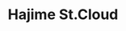 ---
layout: place
title: "Hajime St.Cloud"
permalink: /minnesota/st-cloud/hajime-st-cloud.html
stateAbbr: MN
stateName: Minnesota
cityName: St Cloud
place_id: ChIJAQCExxpftFIRl-ph5BXrefY
photos:
  - name: >-
      places/ChIJAQCExxpftFIRl-ph5BXrefY/photos/AeeoHcIArdfX7T71dmwsEWsAzJcFQEtyL_ib-MJl7-det5xpm2nqasn-G3a3oqLSxc2NdVFlAWFPDrhPhzxWhRk-aIMsIwGYELUmnHV125tegU0s3MkPC7csjPFIw5brVg5JJESQrXcspj9wkqK5nMVgG5pUh9bygvF2tpmlFCDGenfxKqUW2n5xW4YtDPEPr2CtE3f4EeWnSaXcfewUm-C8Q4kP9AMtkMwaI6lgNGW81NUmnWMhzKfol9AwW2PVByffTSMxZGGI_3m_o2yZHjIljNHWkQP9WwUWSNzs9evIPXTjEuT3l6aI1TQbVkt-Z0SQ2MTU3Qc5mjQczKFDjoFr9X-6djoJ5M_Kug9AXOQicQXtryqsZTmWiJwdocD87-4CIFXWTwJWErf7biSRB56OUU42Zpq9_AfCZFmcwBuKM44eUvke
    widthPx: 4000
    heightPx: 3000
    authorAttributions:
      - displayName: Mike Hilden
        uri: https://maps.google.com/maps/contrib/116417807821276364193
        photoUri: >-
          https://lh3.googleusercontent.com/a-/ALV-UjU4d2q1WicP5Ydqwmcf9VYKUq0lrnepe4L0s7kTb0QNhpQHDoQWIg=s100-p-k-no-mo
    flagContentUri: >-
      https://www.google.com/local/imagery/report/?cb_client=maps_api_places.places_api&image_key=!1e10!2sCIHM0ogKEICAgIDqzOnu6gE&hl=en-US
    googleMapsUri: >-
      https://www.google.com/maps/place//data=!3m4!1e2!3m2!1sCIHM0ogKEICAgIDqzOnu6gE!2e10!4m2!3m1!1s0x52b45f1ac7840001:0xf679eb15e461ea97
  - name: >-
      places/ChIJAQCExxpftFIRl-ph5BXrefY/photos/AeeoHcKBZluoX4kXMPs1AfhLx9eBNjNPYoqX9hd-kYuvmCxZHoZfrf8YwqeV-1tTF_Lq-vEufB4dvEf_pq0d0IEhFIzlAXxHHKBVkzv76XUrsztiBoMl7X-9LG7wnkwAbpirPW5BW-Ll6oPuOiVo9WpW6f9x_y_rsCYEfKSwYFvlFscbUkKP77aqHBVlPyzFddBxvaE0wl55ssbdj3JEYvTM0-Jv3XBfFF1_gIPVb-YgE9-8l-q12O75s4kIDl5IIGpYi0KqRazk7ekwWeiFhRBdYaOTWP7h31njgzB_U96rTP1ETg
    widthPx: 1280
    heightPx: 720
    authorAttributions:
      - displayName: Hajime St.Cloud
        uri: https://maps.google.com/maps/contrib/111346685378197844029
        photoUri: >-
          https://lh3.googleusercontent.com/a-/ALV-UjUYms5aFNpT7RvCl_DYsaZnZi2qngT4Ww0RB6dYK0-TIzESIqg=s100-p-k-no-mo
    flagContentUri: >-
      https://www.google.com/local/imagery/report/?cb_client=maps_api_places.places_api&image_key=!1e10!2sAF1QipOGS7FU4gf91acP2ue_93IjVyP-ap_jyoNzY_tJ&hl=en-US
    googleMapsUri: >-
      https://www.google.com/maps/place//data=!3m4!1e2!3m2!1sAF1QipOGS7FU4gf91acP2ue_93IjVyP-ap_jyoNzY_tJ!2e10!4m2!3m1!1s0x52b45f1ac7840001:0xf679eb15e461ea97
  - name: >-
      places/ChIJAQCExxpftFIRl-ph5BXrefY/photos/AeeoHcL2uSJdQkYDpc2i425D9mpm94seTq_2tWavWAE0lS7kZgopOl-1ckjBWOyHmPKWn3lyHf59dNKJ6OGoda-zTaHTjF4P4IoPE11DkGK3scOnQmCRNMQvpVkdReMUXckGT2gNIC-bKnZW1Vgj_mgOlkHmpy24bBvhUnZz7FGKajT-DftQcvF35mWeShvXDRv433wyJQLBGszJMJHNKxNEOA-qSast2dTC6E9p4WYNUEtR7o76lyviMU3UqWP4Sf4_O9XLqQC4Cqx7vwdyP9ChjkZSjzjXyCtO73wYzSIfTSxORmoo2T7trufF4KJn-7jo7R_xBrVAtJuBNFIsgat1HCu_xrBcqqApOh1EaOBo6JJzfRo9y3aA0255XChLk2znsoxSNfj-GyLcGOYD5AEXts90xO2NuevFoXxJVNZF6hpCMA
    widthPx: 2323
    heightPx: 1756
    authorAttributions:
      - displayName: Rachel Schuneman
        uri: https://maps.google.com/maps/contrib/115019563633410249839
        photoUri: >-
          https://lh3.googleusercontent.com/a-/ALV-UjXJBrd500RRu-xtefPKMUWQdcLSGnPeZA02tUgbeJAfaZRVGDY=s100-p-k-no-mo
    flagContentUri: >-
      https://www.google.com/local/imagery/report/?cb_client=maps_api_places.places_api&image_key=!1e10!2sCIHM0ogKEICAgICP8oHSVw&hl=en-US
    googleMapsUri: >-
      https://www.google.com/maps/place//data=!3m4!1e2!3m2!1sCIHM0ogKEICAgICP8oHSVw!2e10!4m2!3m1!1s0x52b45f1ac7840001:0xf679eb15e461ea97
  - name: >-
      places/ChIJAQCExxpftFIRl-ph5BXrefY/photos/AeeoHcLR4biFVPXqDpdtZwZ5Z7WGlRYkU8apUNzn6jLJeLugnU83E0aYNbSxt0CYyJe95lr9zBhhMs2aaU6XrRRe82nhfXBSLosMO2_LQY9IFzX12nKwV-wmW2Hg2gjzt4bPePnDxU1bsHwrYaSyI5MmJq10YRDYYKzfbRbopZTYCIsPc1HYmK5FiDfPGeAIUaWATPhI4YMGt7cjkpeJ7mYBnMsRwYzRPRt9T04r277k0fNcSuwuABf6ciBFFcj7R-u9fvDzCdX2NUyXDA1eZS5YqGiXJEmAc7v86hx8BNfUwqOSv-UlGOvgVICuLF4rC2f-mN-iNeiEQiHePpfO9CnWerFAnkXCXNoB4jYc38rJ46qeePQxZYY23rmt81Fx08TEGWJT5HuuTCUjS6i4gIEIUULMqSvL3S5ZylH3oeAXY_coX6ww
    widthPx: 3000
    heightPx: 4000
    authorAttributions:
      - displayName: Jeremy Hilden
        uri: https://maps.google.com/maps/contrib/107822264056133642731
        photoUri: >-
          https://lh3.googleusercontent.com/a-/ALV-UjVX6IcKGshrJRDM4PMWuq8ufiRQYpzsRNiFR4HuulMaCqWOESBbpQ=s100-p-k-no-mo
    flagContentUri: >-
      https://www.google.com/local/imagery/report/?cb_client=maps_api_places.places_api&image_key=!1e10!2sCIHM0ogKEICAgICr0qS2wQE&hl=en-US
    googleMapsUri: >-
      https://www.google.com/maps/place//data=!3m4!1e2!3m2!1sCIHM0ogKEICAgICr0qS2wQE!2e10!4m2!3m1!1s0x52b45f1ac7840001:0xf679eb15e461ea97
  - name: >-
      places/ChIJAQCExxpftFIRl-ph5BXrefY/photos/AeeoHcIHr3Aj_cl2pCE-dNkVEeodGxqOVxHGmwebRMN-Q7NTcOqE3B6PEq9X8SE1a3G_tbVyJcMEkhzynsoEaObNd9oX-zXLDdab2xVZ5-bc5ijLdRO-WS2CNi8W7T0a4GPUAf1sUlZd4Nee5Zz2snBqRRLOdwMaSbY2fHTi8fF1aJKWEhKgH-Co9n5X9oLeK94g-BMqo48t0wTCK2Jyso2fRGqgZQYpljgR0ye7ejJqOAcFvvGKzUn6Ra-zguFbwObgDaQILQi_5vDQsO4LT2s3QRLEfacgE3nA6TyUG34-zMNecU-fAwK9kfs2tmthEIEe4ssL2H3s6O3HF9F0QWHNtzpIq9zIN26XigMzjRP9iMnbyt_HDcn3QUj2Ww31WfMuA6KKrHIL1qrm4RfGmsYWKyzNCHCXKVY86gioGEYOAhzOE3SL
    widthPx: 3800
    heightPx: 2020
    authorAttributions:
      - displayName: Jeremy Hilden
        uri: https://maps.google.com/maps/contrib/107822264056133642731
        photoUri: >-
          https://lh3.googleusercontent.com/a-/ALV-UjVX6IcKGshrJRDM4PMWuq8ufiRQYpzsRNiFR4HuulMaCqWOESBbpQ=s100-p-k-no-mo
    flagContentUri: >-
      https://www.google.com/local/imagery/report/?cb_client=maps_api_places.places_api&image_key=!1e10!2sCIHM0ogKEICAgICbjO602QE&hl=en-US
    googleMapsUri: >-
      https://www.google.com/maps/place//data=!3m4!1e2!3m2!1sCIHM0ogKEICAgICbjO602QE!2e10!4m2!3m1!1s0x52b45f1ac7840001:0xf679eb15e461ea97
  - name: >-
      places/ChIJAQCExxpftFIRl-ph5BXrefY/photos/AeeoHcJ0ryP_0qcUIXtgLBC0atZzgMDth5I3N0b73IdtK9hWsIg4eA6JtTCfFuv793K5LA-vdnPYchld_8caYPsnTzBbB1enAVg5JCYGGas1Kr_hmORtMe8c6WLoOOcfIIJZBMf08kjF_WDwowxSvq75ckZmbidb1A4aUGzIOwNipDj1l5AvPgpEVz5n_RR56ug6vLPZUX7GeV8hInj4V8UWPWBws8drwHDkD6kNV2gunA2l4WXQZXEfZet1fbK5uzugj9HI32BEEcjpLJjr_KK__ajpNac6BAEARbPNJHQP-JimARMGZuW5cEZFy-wpIYxTzMcU9kMYoLPjJjkfwCJlDGVqFuJKvy7YbBpufs5RIijIpWHnqHjuyLyL9NARg_8UQ823WnEL7CRJYp7LM0Mxd75h9IyJIBCuA0shuvM3BVqxTeWW
    widthPx: 3024
    heightPx: 4032
    authorAttributions:
      - displayName: Chloe L
        uri: https://maps.google.com/maps/contrib/114344608866448010430
        photoUri: >-
          https://lh3.googleusercontent.com/a/ACg8ocKprH1pNbGpy6c78HRiBe73AD-T36X9QPcI4_vqFC6MesR5Ofk=s100-p-k-no-mo
    flagContentUri: >-
      https://www.google.com/local/imagery/report/?cb_client=maps_api_places.places_api&image_key=!1e10!2sCIHM0ogKEICAgID5-q-vzgE&hl=en-US
    googleMapsUri: >-
      https://www.google.com/maps/place//data=!3m4!1e2!3m2!1sCIHM0ogKEICAgID5-q-vzgE!2e10!4m2!3m1!1s0x52b45f1ac7840001:0xf679eb15e461ea97
  - name: >-
      places/ChIJAQCExxpftFIRl-ph5BXrefY/photos/AeeoHcKGHAYNWFg2ajF4WLlERvsI7MFenWmWOsM8oIIMYgJSBUi3YoPN9ot0K8b3gKvNg7cFMb83XtLg7Q-ZcAlOdf5ff7Ymko7wS4Ry9mCRXnFxbX7Q6M7a6Eiv4u5EXJHmRnSObS8PITypcPnlNLUzBbi39M8jdTBl4NTBD-pEEpikLGJ5PKPQ1rVqUS075zPSBeSOQ_roSekq1uoh9ZIi5WKhHJBV5LUjX0tRWiM7G9lvot1nrk79rGsI5IBTB4pMv4xosjsizsET5Hebf153T089jKdgKD_ExflxWvEXSjhzBoH2x2zx_EskrbZCIciXjIu_wMXGqNUDWXZoWulQj4Yh1ovuWwSEhg80UAH7IWrPU-6li34E4UYELWCM7XpZeWHTQ5yjswEmZtqbCphSGwyJPcJJiE-Zbc1gqRJIKCrwXm6GPYDz-goO3o9VmN97
    widthPx: 4000
    heightPx: 3000
    authorAttributions:
      - displayName: Sarah Peterson
        uri: https://maps.google.com/maps/contrib/112680425914501620709
        photoUri: >-
          https://lh3.googleusercontent.com/a-/ALV-UjW9YXJpODQc11SlhYlIbLH2HtaHocchg6_kaAluV8SPCcfegj96Ow=s100-p-k-no-mo
    flagContentUri: >-
      https://www.google.com/local/imagery/report/?cb_client=maps_api_places.places_api&image_key=!1e10!2sCIABIhAGbwPTlDjEH2er7uAAAQWo&hl=en-US
    googleMapsUri: >-
      https://www.google.com/maps/place//data=!3m4!1e2!3m2!1sCIABIhAGbwPTlDjEH2er7uAAAQWo!2e10!4m2!3m1!1s0x52b45f1ac7840001:0xf679eb15e461ea97
  - name: >-
      places/ChIJAQCExxpftFIRl-ph5BXrefY/photos/AeeoHcLUHGvJ6QqWV0ZdyJoZIXNUeHq8KRTGtNgJqOjie4JTzqqoOQc4n7kzgvfx646GizLxmtO74LAVO6C6D6fRYu18484XirJaCmCUG_8UVuFYRxGTKJIg0KnbWRLkKHVBHGAcuqDe2IhFeJrAJ6WfRLO_eiLH9mO6bpUk5w3Jiavz8RnOeFG4ndCMzmbJA5Hc3IcXqvj0_9mSJiXA2c3aum-V3ZbMuP2l_F_-cMN1rEL3bxz1OXXNpyvN29D5VQETOxJOFqA3JaShfNyg9SG2gDi-Eq1GrLP0EaDqblZ2SHChgVlGjmIECUonuhGLK1XP3EWeljzKr6kSZZjqj1jEXXREuEQFOUVdERbxYj5YkH7kupDfDnwOudfv1BVuURzWPSA9PNktEcTJGdH4AETCKhmVv_knSyhndoCnI6Po5hynOiQ9
    widthPx: 3024
    heightPx: 4032
    authorAttributions:
      - displayName: April Marquart
        uri: https://maps.google.com/maps/contrib/104956964506150569513
        photoUri: >-
          https://lh3.googleusercontent.com/a-/ALV-UjWKZjNG7aeLgGZZOBPw3SQQ-kcYB62VwEa1WJ9Fi27UAR0gM2zojQ=s100-p-k-no-mo
    flagContentUri: >-
      https://www.google.com/local/imagery/report/?cb_client=maps_api_places.places_api&image_key=!1e10!2sCIHM0ogKEICAgID9xZS-ugE&hl=en-US
    googleMapsUri: >-
      https://www.google.com/maps/place//data=!3m4!1e2!3m2!1sCIHM0ogKEICAgID9xZS-ugE!2e10!4m2!3m1!1s0x52b45f1ac7840001:0xf679eb15e461ea97
  - name: >-
      places/ChIJAQCExxpftFIRl-ph5BXrefY/photos/AeeoHcK2YQmHCpNGLp-pq5vT1LN5qdj36t_UV3POwMPlZll0gtiyZ7lVoI1SWyVEGyp3kGzYYdIGpr3Yv4NPkjfZDpti7nvue1DwLdticLdGLmgBacxV2f-DXYrDIqL6odBiPJVlB_iUhKB84NU8N9PxeZ7KK97cCKQZ1FPNtcvWohi04KdEBj1Clk79nz3729ffXcAOntX4RQVKIyHdSWMM4lAl_LGi7xR5UgZhwxceyLoudXmFA17ByxwrGu2pfwePPAYtN7Tn-74m1RHq1s3N4J186Hs6lOm1_9fpF_ciYCxhJEs6ali36LLSmK4kjzgr0d1rHmoXJqzFDvVXGKJepLYxIt-XMsVjxd1pHAx3f7nZHPYbMJTiPsVukKrAOhxaRqocv9-VrcAOn26OG9sUo0ECxoXnzPj5uMfQcrjqefRBxQ
    widthPx: 4032
    heightPx: 3024
    authorAttributions:
      - displayName: Heidi Jenkins
        uri: https://maps.google.com/maps/contrib/116728199264764259798
        photoUri: >-
          https://lh3.googleusercontent.com/a/ACg8ocI0quasE3B-YV4YGS8htIzXtcd15KfifzaCb0J-3TXEADh-odGQ=s100-p-k-no-mo
    flagContentUri: >-
      https://www.google.com/local/imagery/report/?cb_client=maps_api_places.places_api&image_key=!1e10!2sCIHM0ogKEICAgICcnpaVHA&hl=en-US
    googleMapsUri: >-
      https://www.google.com/maps/place//data=!3m4!1e2!3m2!1sCIHM0ogKEICAgICcnpaVHA!2e10!4m2!3m1!1s0x52b45f1ac7840001:0xf679eb15e461ea97
  - name: >-
      places/ChIJAQCExxpftFIRl-ph5BXrefY/photos/AeeoHcK6UDpG7Fw4tUhXlYUrkJBpLBgpMyomsfOOS0YgptvXqvxKvQbG53luB1omggAGEVCdTVvU0oTLpjF5I09BD-d0-Z_POX8JpFcZjSC0mnlChhhLzTM6Km3tbpiepNfXQVNG9efjEL-JVRxMmqHoJdS8jvVPZWE8I6HRIHC4EtT4iiDyJz-QXqUfJwm4SKNrD4BvuGYFH_hiuPDAg9AntJP801MO6kqFRd4VNMacrRr1cXHdlvfYm0i4dL7xpIvWVdsweSh3ZlEkq98J9wr3R_IY1BxvYH0T-td9X5vvbKgZq5MKKhecgPWrJGSROi_G8NMqdnoaE9DuVNFxt_vnB1Y0E07AfOlpUuBSZllTjYs5OA8T4q77Vemg3zXyvIi5uS5HKCwybMCUBPBehCdQDrd4gnOa2CdX5010r21yB-c
    widthPx: 4000
    heightPx: 3000
    authorAttributions:
      - displayName: Chris Silman
        uri: https://maps.google.com/maps/contrib/113214507206012798746
        photoUri: >-
          https://lh3.googleusercontent.com/a/ACg8ocL5ifPPQEb1MW5s_q1Gv-Kvcm9Qk07qzfdO5BTRuaEl__p2DQ=s100-p-k-no-mo
    flagContentUri: >-
      https://www.google.com/local/imagery/report/?cb_client=maps_api_places.places_api&image_key=!1e10!2sCIHM0ogKEICAgIDu5O7bcg&hl=en-US
    googleMapsUri: >-
      https://www.google.com/maps/place//data=!3m4!1e2!3m2!1sCIHM0ogKEICAgIDu5O7bcg!2e10!4m2!3m1!1s0x52b45f1ac7840001:0xf679eb15e461ea97
address: '4170 W Division St #130, St Cloud, MN 56301, USA'
street: '4170 W Division St #130'
city: St Cloud
state: MN
zip: '56301'
country: USA
neighborhood: null
latitude: '45.552683'
longitude: '-94.212574'
accessibility_options:
  wheelchairAccessibleParking: true
  wheelchairAccessibleEntrance: true
  wheelchairAccessibleRestroom: true
  wheelchairAccessibleSeating: true
business_status: OPERATIONAL
name: Hajime St.Cloud
google_maps_links:
  directionsUri: >-
    https://www.google.com/maps/dir//''/data=!4m7!4m6!1m1!4e2!1m2!1m1!1s0x52b45f1ac7840001:0xf679eb15e461ea97!3e0
  placeUri: https://maps.google.com/?cid=17760485084770724503
  writeAReviewUri: >-
    https://www.google.com/maps/place//data=!4m3!3m2!1s0x52b45f1ac7840001:0xf679eb15e461ea97!12e1
  reviewsUri: >-
    https://www.google.com/maps/place//data=!4m4!3m3!1s0x52b45f1ac7840001:0xf679eb15e461ea97!9m1!1b1
  photosUri: >-
    https://www.google.com/maps/place//data=!4m3!3m2!1s0x52b45f1ac7840001:0xf679eb15e461ea97!10e5
primary_type: Japanese Restaurant
opening_hours:
  regular: null
  current: null
secondary_opening_hours:
  regular:
    weekdayDescriptions: null
    type: null
  current:
    weekdayDescriptions: null
    type: null
phone: (320) 217-8909
price_level: PRICE_LEVEL_MODERATE
price_range: $10 &ndash; $20
rating: '4.6'
rating_count: 1115
website: http://hajimestc.com/
description: >-
  Stylish Japanese outpost with a full bar offering specialty rolls, traditional
  entrees & happy hour.
reviews:
  - name: >-
      places/ChIJAQCExxpftFIRl-ph5BXrefY/reviews/ChdDSUhNMG9nS0VJQ0FnSURjLXRiaV93RRAB
    relativePublishTimeDescription: 2 weeks ago
    rating: 5
    text:
      text: >-
        Can't stop whenever I'm in town.  Good as ever and helpful and attentive
        host//,wait staff.


        Crazy new rolls I've never heard of. But delicious.  Excellent order
        taker on phone and pleasant waitstaff at door for curbside pickup. 
        Worth the drive for me.  I live in Alexandria
      languageCode: en
    originalText:
      text: >-
        Can't stop whenever I'm in town.  Good as ever and helpful and attentive
        host//,wait staff.


        Crazy new rolls I've never heard of. But delicious.  Excellent order
        taker on phone and pleasant waitstaff at door for curbside pickup. 
        Worth the drive for me.  I live in Alexandria
      languageCode: en
    authorAttribution:
      displayName: Francis Chock
      uri: https://www.google.com/maps/contrib/102341379467486362334/reviews
      photoUri: >-
        https://lh3.googleusercontent.com/a-/ALV-UjX4wT_JoRRhfs4dR5nlTkbjCxwE4qHCgiwPnZVKTWtw_HRzSHcKUg=s128-c0x00000000-cc-rp-mo-ba5
    publishTime: '2025-03-30T19:49:13.778130Z'
    flagContentUri: >-
      https://www.google.com/local/review/rap/report?postId=ChdDSUhNMG9nS0VJQ0FnSURjLXRiaV93RRAB&d=17924085&t=1
    googleMapsUri: >-
      https://www.google.com/maps/reviews/data=!4m6!14m5!1m4!2m3!1sChdDSUhNMG9nS0VJQ0FnSURjLXRiaV93RRAB!2m1!1s0x52b45f1ac7840001:0xf679eb15e461ea97
  - name: >-
      places/ChIJAQCExxpftFIRl-ph5BXrefY/reviews/ChdDSUhNMG9nS0VJQ0FnTURRek91ZWxBRRAB
    relativePublishTimeDescription: a month ago
    rating: 5
    text:
      text: >-
        Been here twice; food always good. Servers make sure to check back after
        two minutes or two bites ;) Also keep and eye out for empty drinks! The
        happy hour pricing is right up my ally! This is our fave sushi place in
        St. Cloud so far!  My two children always ask to go back
      languageCode: en
    originalText:
      text: >-
        Been here twice; food always good. Servers make sure to check back after
        two minutes or two bites ;) Also keep and eye out for empty drinks! The
        happy hour pricing is right up my ally! This is our fave sushi place in
        St. Cloud so far!  My two children always ask to go back
      languageCode: en
    authorAttribution:
      displayName: Miranda Streich
      uri: https://www.google.com/maps/contrib/107247797366390240858/reviews
      photoUri: >-
        https://lh3.googleusercontent.com/a-/ALV-UjV1Y50KUheHErfASQ83yFZhT7MeGFCOhDVoguBykAAyqprVf2U=s128-c0x00000000-cc-rp-mo-ba3
    publishTime: '2025-03-09T12:31:28.118107Z'
    flagContentUri: >-
      https://www.google.com/local/review/rap/report?postId=ChdDSUhNMG9nS0VJQ0FnTURRek91ZWxBRRAB&d=17924085&t=1
    googleMapsUri: >-
      https://www.google.com/maps/reviews/data=!4m6!14m5!1m4!2m3!1sChdDSUhNMG9nS0VJQ0FnTURRek91ZWxBRRAB!2m1!1s0x52b45f1ac7840001:0xf679eb15e461ea97
  - name: >-
      places/ChIJAQCExxpftFIRl-ph5BXrefY/reviews/ChZDSUhNMG9nS0VJQ0FnSURMcjh5ZEtnEAE
    relativePublishTimeDescription: 9 months ago
    rating: 5
    text:
      text: >-
        Excellent food. Very busy place. Personally, I did not like sushi prior
        to eating it here. Like everything else, you may surprise yourself by
        trying a food one more time to see if you like it. Quality was
        fantastic, taste was fabulous, and satisfaction was fenomenal (Yes, I
        know it is spelled phenomenal, but I was on a roll). Speaking of roll,
        the sushi I tried was Spicy Girl. It wasn't really spicy, but it  had a
        great flavor, and the topping was so crunchy. I can't believe I forgot
        to get a picture of the sushi. Everyone enjoyed their meals. It's
        definitely a place worth going back to!
      languageCode: en
    originalText:
      text: >-
        Excellent food. Very busy place. Personally, I did not like sushi prior
        to eating it here. Like everything else, you may surprise yourself by
        trying a food one more time to see if you like it. Quality was
        fantastic, taste was fabulous, and satisfaction was fenomenal (Yes, I
        know it is spelled phenomenal, but I was on a roll). Speaking of roll,
        the sushi I tried was Spicy Girl. It wasn't really spicy, but it  had a
        great flavor, and the topping was so crunchy. I can't believe I forgot
        to get a picture of the sushi. Everyone enjoyed their meals. It's
        definitely a place worth going back to!
      languageCode: en
    authorAttribution:
      displayName: J Sands
      uri: https://www.google.com/maps/contrib/117756060956681351799/reviews
      photoUri: >-
        https://lh3.googleusercontent.com/a-/ALV-UjUAvMYdjB1esmDXFb81qVL9zujR3VuaW03ZBgpPk0dZZJZ7Huw6=s128-c0x00000000-cc-rp-mo-ba5
    publishTime: '2024-07-07T01:06:44.340323Z'
    flagContentUri: >-
      https://www.google.com/local/review/rap/report?postId=ChZDSUhNMG9nS0VJQ0FnSURMcjh5ZEtnEAE&d=17924085&t=1
    googleMapsUri: >-
      https://www.google.com/maps/reviews/data=!4m6!14m5!1m4!2m3!1sChZDSUhNMG9nS0VJQ0FnSURMcjh5ZEtnEAE!2m1!1s0x52b45f1ac7840001:0xf679eb15e461ea97
  - name: >-
      places/ChIJAQCExxpftFIRl-ph5BXrefY/reviews/ChZDSUhNMG9nS0VJQ0FnSUN6amNQM0NREAE
    relativePublishTimeDescription: 10 months ago
    rating: 5
    text:
      text: >-
        The food here is always great. We especially love the sweet potato roll!
        It can get busy during happy hour, and there aren't a lot of servers, so
        we have to wait for our check longer sometimes. Overall we highly
        recommend.
      languageCode: en
    originalText:
      text: >-
        The food here is always great. We especially love the sweet potato roll!
        It can get busy during happy hour, and there aren't a lot of servers, so
        we have to wait for our check longer sometimes. Overall we highly
        recommend.
      languageCode: en
    authorAttribution:
      displayName: Annabelle Merchant
      uri: https://www.google.com/maps/contrib/110985467046392335831/reviews
      photoUri: >-
        https://lh3.googleusercontent.com/a-/ALV-UjW-2fZ2iflPmOWuO6CK0447S-bfiPkeclD5sIJZT71SvZcAR2xM=s128-c0x00000000-cc-rp-mo-ba2
    publishTime: '2024-06-04T00:39:33.895323Z'
    flagContentUri: >-
      https://www.google.com/local/review/rap/report?postId=ChZDSUhNMG9nS0VJQ0FnSUN6amNQM0NREAE&d=17924085&t=1
    googleMapsUri: >-
      https://www.google.com/maps/reviews/data=!4m6!14m5!1m4!2m3!1sChZDSUhNMG9nS0VJQ0FnSUN6amNQM0NREAE!2m1!1s0x52b45f1ac7840001:0xf679eb15e461ea97
  - name: >-
      places/ChIJAQCExxpftFIRl-ph5BXrefY/reviews/ChZDSUhNMG9nS0VJQ0FnSURUaTc3VVpnEAE
    relativePublishTimeDescription: 10 months ago
    rating: 4
    text:
      text: >-
        Great servers, very attentive to anything we needed. I did not like the
        miso soup, but it could be the recipe because the tofu was nice and
        soft, but the (seaweed, kelp, large thick leaves?)  was the only thing I
        could taste. The gyoza was good nothing special, but the sauce was very
        good. The spring rolls (can't remember what they were called on the
        menu) were fantastic. The crisp flakeyness and VERY hot and fresh
        veggies inside was incredible, highly recommend this. The Philly rolls
        were very good, the spicy yellowtail was fine but not very spicy and the
        yellowtail wasn't a very prominent flavor. I was surprised how much I
        liked the special veggie rolls. I wasn't sure about the toasted coconut
        flakes on top, but it seemed to only add a crunchyness and not the
        sweetness I expected. The layers of crunchy coconut, soft rice and
        veggie, then a fried crunchy center was a great texture and very worth
        the premium price. The veggie rice with yumyum sauce was honestly one of
        the best things on the table. The creamy sauce and creamy (almost oily?
        In a very good way) rice was everything I hoped for with that dish.
        Great ratio of veggies to rice and something I'm going to order again.

        Finally the tempura cheesecake! Really good. It would've been perfect
        with a slightly more crispy fried exterior, but otherwise heavenly. The
        cheesecake itself was velvety and creamy, the crust inside was crunchy
        but still soft. There was also a little ball of frozen cheesecake in the
        center, which I think was intentional because it ended up being like
        fried ice cream. Definitely going here again.
      languageCode: en
    originalText:
      text: >-
        Great servers, very attentive to anything we needed. I did not like the
        miso soup, but it could be the recipe because the tofu was nice and
        soft, but the (seaweed, kelp, large thick leaves?)  was the only thing I
        could taste. The gyoza was good nothing special, but the sauce was very
        good. The spring rolls (can't remember what they were called on the
        menu) were fantastic. The crisp flakeyness and VERY hot and fresh
        veggies inside was incredible, highly recommend this. The Philly rolls
        were very good, the spicy yellowtail was fine but not very spicy and the
        yellowtail wasn't a very prominent flavor. I was surprised how much I
        liked the special veggie rolls. I wasn't sure about the toasted coconut
        flakes on top, but it seemed to only add a crunchyness and not the
        sweetness I expected. The layers of crunchy coconut, soft rice and
        veggie, then a fried crunchy center was a great texture and very worth
        the premium price. The veggie rice with yumyum sauce was honestly one of
        the best things on the table. The creamy sauce and creamy (almost oily?
        In a very good way) rice was everything I hoped for with that dish.
        Great ratio of veggies to rice and something I'm going to order again.

        Finally the tempura cheesecake! Really good. It would've been perfect
        with a slightly more crispy fried exterior, but otherwise heavenly. The
        cheesecake itself was velvety and creamy, the crust inside was crunchy
        but still soft. There was also a little ball of frozen cheesecake in the
        center, which I think was intentional because it ended up being like
        fried ice cream. Definitely going here again.
      languageCode: en
    authorAttribution:
      displayName: Victor Vick
      uri: https://www.google.com/maps/contrib/111769058874807004975/reviews
      photoUri: >-
        https://lh3.googleusercontent.com/a-/ALV-UjVbHqmP0tv1PVTS2W243BcROf8b4fG7UyLkcxuzxEXcyzXf_EA=s128-c0x00000000-cc-rp-mo-ba4
    publishTime: '2024-05-27T22:17:15.337141Z'
    flagContentUri: >-
      https://www.google.com/local/review/rap/report?postId=ChZDSUhNMG9nS0VJQ0FnSURUaTc3VVpnEAE&d=17924085&t=1
    googleMapsUri: >-
      https://www.google.com/maps/reviews/data=!4m6!14m5!1m4!2m3!1sChZDSUhNMG9nS0VJQ0FnSURUaTc3VVpnEAE!2m1!1s0x52b45f1ac7840001:0xf679eb15e461ea97
parking_options:
  freeParkingLot: true
  freeStreetParking: true
  valetParking: false
payment_options:
  acceptsCreditCards: true
  acceptsDebitCards: true
  acceptsCashOnly: false
  acceptsNfc: true
allow_dogs: null
curbside_pickup: false
delivery: false
dine_in: true
good_for_children: true
good_for_groups: true
good_for_sports: true
live_music: false
menu_for_children: true
outdoor_seating: false
reservable: true
restroom: true
serves_beer: true
serves_breakfast: false
serves_brunch: false
serves_cocktails: true
serves_coffee: true
serves_dinner: true
serves_dessert: true
serves_lunch: true
serves_vegetarian_food: true
serves_wine: true
takeout: true

---
